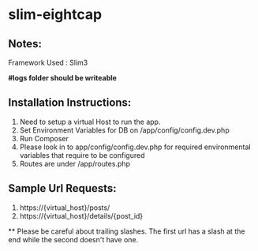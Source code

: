 # slim-eightcap

Notes:
-----
Framework Used : Slim3

**#logs folder should be writeable**

Installation Instructions:
-------------------------

1. Need to setup a virtual Host to run the app.
2. Set Environment Variables for DB on /app/config/config.dev.php
2. Run Composer
3. Please look in to app/config/config.dev.php for required environmental variables that require to be configured
4. Routes are under /app/routes.php


Sample Url Requests:
--------------------
1. https://{virtual_host}/posts/
2. https://{virtual_host}/details/{post_id}

** Please be careful about trailing slashes. The first url has a slash at the end while the second doesn't have one. 


